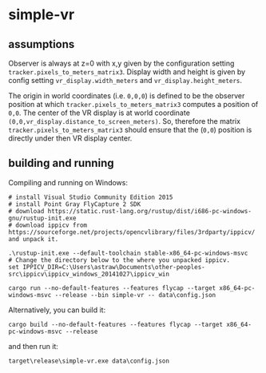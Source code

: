 # simple-vr

## assumptions

Observer is always at z=0 with x,y given by the configuration setting
`tracker.pixels_to_meters_matrix3`. Display width and height is given by config
setting `vr_display.width_meters` and `vr_display.height_meters`.

The origin in world coordinates (i.e. `0,0,0`) is defined to be the observer
position at which `tracker.pixels_to_meters_matrix3` computes a position of
`0,0`. The center of the VR display is at world coordinate
`(0,0,vr_display.distance_to_screen_meters)`. So, therefore the matrix
`tracker.pixels_to_meters_matrix3` should ensure that the (`0,0`) position is
directly under then VR display center.

## building and running

Compiling and running on Windows:

    # install Visual Studio Community Edition 2015
    # install Point Gray FlyCapture 2 SDK
    # download https://static.rust-lang.org/rustup/dist/i686-pc-windows-gnu/rustup-init.exe
    # download ippicv from https://sourceforge.net/projects/opencvlibrary/files/3rdparty/ippicv/ and unpack it.

    .\rustup-init.exe --default-toolchain stable-x86_64-pc-windows-msvc
    # Change the directory below to the where you unpacked ippicv.
    set IPPICV_DIR=C:\Users\astraw\Documents\other-peoples-src\ippicv\ippicv_windows_20141027\ippicv_win

    cargo run --no-default-features --features flycap --target x86_64-pc-windows-msvc --release --bin simple-vr -- data\config.json

Alternatively, you can build it:

    cargo build --no-default-features --features flycap --target x86_64-pc-windows-msvc --release

and then run it:

    target\release\simple-vr.exe data\config.json
